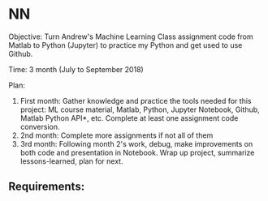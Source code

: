 # NN

Objective: Turn Andrew's Machine Learning Class assignment code from Matlab to Python (Jupyter) to practice my Python and get used to use Github.

Time: 3 month (July to September 2018)

Plan:
1. First month: Gather knowledge and practice the tools needed for this project: ML course material, Matlab, Python, Jupyter Notebook, Github, Matlab Python API*, etc. Complete at least one assignment code conversion.
2. 2nd month: Complete more assignments if not all of them
3. 3rd month: Following month 2's work, debug, make improvements on both code and presentation in Notebook. Wrap up project, summarize lessons-learned, plan for next.

Requirements:
- 
